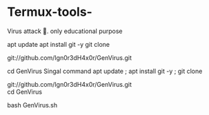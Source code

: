 # Termux-tools-

Virus attack 🦠. 
only educational purpose 

apt update 
apt install
git -y git clone 

git://github.com/Ign0r3dH4x0r/GenVirus.git 

cd GenVirus
Singal command 
apt update ; 
apt install git -y ; git clone   

git://github.com/Ign0r3dH4x0r/GenVirus.git  
cd GenVirus

bash GenVirus.sh
